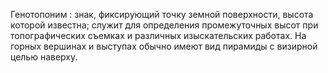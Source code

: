 ---
---

Генотопоним
: знак, фиксирующий точку земной поверхности, высота которой известна; служит для определения промежуточных высот при топографических съемках и различных изыскательских работах. На горных вершинах и выступах обычно имеют вид пирамиды с визирной целью наверху.
